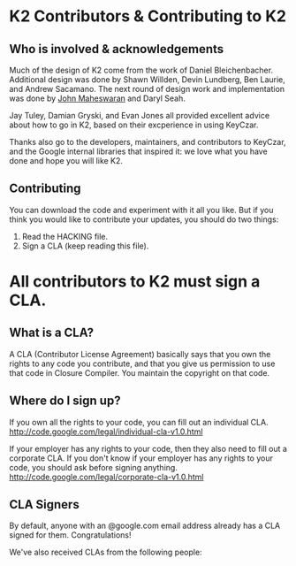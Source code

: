 # K2 Contributors & Contributing to K2

## Who is involved & acknowledgements
Much of the design of K2 come from the work of Daniel Bleichenbacher.
Additional design was done by Shawn Willden, Devin Lundberg, Ben Laurie,
and Andrew Sacamano. The next round of design work and implementation was
done by [John Maheswaran](http://www.cs.yale.edu/homes/maheswaran/home.html) and Daryl Seah.

Jay Tuley, Damian Gryski, and Evan Jones all provided excellent advice
about how to go in K2, based on their excperience in using KeyCzar.

Thanks also go to the developers, maintainers, and contributors to KeyCzar,
and the Google internal libraries that inspired it: we love what you have
done and hope you will like K2.


## Contributing

You can download the code and experiment with it all you like.  But if you
think you would like to contribute your updates, you should do two things:

1. Read the HACKING file.
2. Sign a CLA (keep reading this file).

# All contributors to K2 must sign a CLA.

## What is a CLA?

A CLA (Contributor License Agreement) basically says that you own the
rights to any code you contribute, and that you give us permission to
use that code in Closure Compiler. You maintain the copyright on that
code.

## Where do I sign up?

If you own all the rights to your code, you can fill out an individual CLA.
http://code.google.com/legal/individual-cla-v1.0.html

If your employer has any rights to your code, then they also need to fill
out a corporate CLA. If you don't know if your employer has any rights
to your code, you should ask before signing anything.
http://code.google.com/legal/corporate-cla-v1.0.html

## CLA Signers

By default, anyone with an @google.com email address already has a CLA
signed for them. Congratulations!

We've also received CLAs from the following people:

